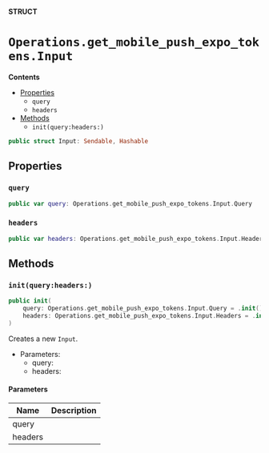 **STRUCT**

# `Operations.get_mobile_push_expo_tokens.Input`

**Contents**

- [Properties](#properties)
  - `query`
  - `headers`
- [Methods](#methods)
  - `init(query:headers:)`

```swift
public struct Input: Sendable, Hashable
```

## Properties
### `query`

```swift
public var query: Operations.get_mobile_push_expo_tokens.Input.Query
```

### `headers`

```swift
public var headers: Operations.get_mobile_push_expo_tokens.Input.Headers
```

## Methods
### `init(query:headers:)`

```swift
public init(
    query: Operations.get_mobile_push_expo_tokens.Input.Query = .init(),
    headers: Operations.get_mobile_push_expo_tokens.Input.Headers = .init()
)
```

Creates a new `Input`.

- Parameters:
  - query:
  - headers:

#### Parameters

| Name | Description |
| ---- | ----------- |
| query |  |
| headers |  |